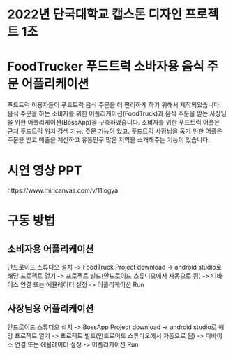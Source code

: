 <h1>2022년 단국대학교 캡스톤 디자인 프로젝트 1조</h1>

<h1>FoodTrucker 푸드트럭 소바자용  음식 주문 어플리케이션</h1>
<p>
푸드트럭 이용자들이 푸드트럭 음식 주문을 더 편리하게 하기 위해서 제작되었습니다. 음식 주문을 하는 소비자를 위한 어플리케이션(FoodTruck)과 음식 주문을 받는 사장님을 위한 어플리케이션(BossApp)을 구축하였습니다.
소비자를 위한 푸드트럭 어플은 근처 푸드트럭 위치 검색 기능, 주문 기능이 있고, 푸드트럭 사장님을 돕기 위한 어플은 주문을 받고 매출을 계산하고 유동인구 많은 지역을 소개해주는 기능이 있습니다.
</p>

<h1>시연 영상 PPT</h1>
<p>https://www.miricanvas.com/v/11logya</p>

<h1>구동 방법</h1>
<h2>소비자용 어플리케이션</h2>
<p>안드로이드 스튜디오 설치 -> FoodTruck Project download -> android studio로 해당 프로젝트 열기 -> 프로젝트 빌드(안드로이드 스튜디오에서 자동으로 됨) -> 디바이스 연결 또는 에뮬레이터 설정 -> 어플리케이션 Run</p>
<h2>사장님용 어플리케이션</h2>
<p>안드로이드 스튜디오 설치 -> BossApp Project download -> android studio로 해당 프로젝트 열기 -> 프로젝트 빌드(안드로이드 스튜디오에서 자동으로 됨) -> 디바이스 연결 또는 에뮬레이터 설정 -> 어플리케이션 Run</p>
